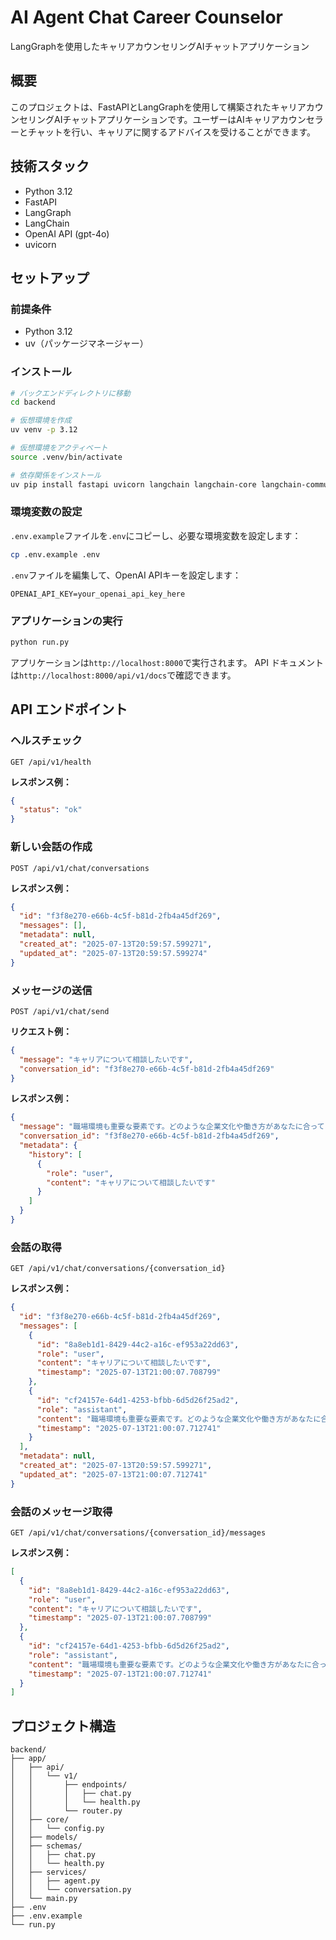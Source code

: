 # AI Agent Chat Career Counselor

LangGraphを使用したキャリアカウンセリングAIチャットアプリケーション

## 概要

このプロジェクトは、FastAPIとLangGraphを使用して構築されたキャリアカウンセリングAIチャットアプリケーションです。ユーザーはAIキャリアカウンセラーとチャットを行い、キャリアに関するアドバイスを受けることができます。

## 技術スタック

- Python 3.12
- FastAPI
- LangGraph
- LangChain
- OpenAI API (gpt-4o)
- uvicorn

## セットアップ

### 前提条件

- Python 3.12
- uv（パッケージマネージャー）

### インストール

```bash
# バックエンドディレクトリに移動
cd backend

# 仮想環境を作成
uv venv -p 3.12

# 仮想環境をアクティベート
source .venv/bin/activate

# 依存関係をインストール
uv pip install fastapi uvicorn langchain langchain-core langchain-community langchain-openai langgraph pydantic-settings
```

### 環境変数の設定

`.env.example`ファイルを`.env`にコピーし、必要な環境変数を設定します：

```bash
cp .env.example .env
```

`.env`ファイルを編集して、OpenAI APIキーを設定します：

```
OPENAI_API_KEY=your_openai_api_key_here
```

### アプリケーションの実行

```bash
python run.py
```

アプリケーションは`http://localhost:8000`で実行されます。
API ドキュメントは`http://localhost:8000/api/v1/docs`で確認できます。

## API エンドポイント

### ヘルスチェック

```
GET /api/v1/health
```

**レスポンス例：**

```json
{
  "status": "ok"
}
```

### 新しい会話の作成

```
POST /api/v1/chat/conversations
```

**レスポンス例：**

```json
{
  "id": "f3f8e270-e66b-4c5f-b81d-2fb4a45df269",
  "messages": [],
  "metadata": null,
  "created_at": "2025-07-13T20:59:57.599271",
  "updated_at": "2025-07-13T20:59:57.599274"
}
```

### メッセージの送信

```
POST /api/v1/chat/send
```

**リクエスト例：**

```json
{
  "message": "キャリアについて相談したいです",
  "conversation_id": "f3f8e270-e66b-4c5f-b81d-2fb4a45df269"
}
```

**レスポンス例：**

```json
{
  "message": "職場環境も重要な要素です。どのような企業文化や働き方があなたに合っていると思いますか？",
  "conversation_id": "f3f8e270-e66b-4c5f-b81d-2fb4a45df269",
  "metadata": {
    "history": [
      {
        "role": "user",
        "content": "キャリアについて相談したいです"
      }
    ]
  }
}
```

### 会話の取得

```
GET /api/v1/chat/conversations/{conversation_id}
```

**レスポンス例：**

```json
{
  "id": "f3f8e270-e66b-4c5f-b81d-2fb4a45df269",
  "messages": [
    {
      "id": "8a8eb1d1-8429-44c2-a16c-ef953a22dd63",
      "role": "user",
      "content": "キャリアについて相談したいです",
      "timestamp": "2025-07-13T21:00:07.708799"
    },
    {
      "id": "cf24157e-64d1-4253-bfbb-6d5d26f25ad2",
      "role": "assistant",
      "content": "職場環境も重要な要素です。どのような企業文化や働き方があなたに合っていると思いますか？",
      "timestamp": "2025-07-13T21:00:07.712741"
    }
  ],
  "metadata": null,
  "created_at": "2025-07-13T20:59:57.599271",
  "updated_at": "2025-07-13T21:00:07.712741"
}
```

### 会話のメッセージ取得

```
GET /api/v1/chat/conversations/{conversation_id}/messages
```

**レスポンス例：**

```json
[
  {
    "id": "8a8eb1d1-8429-44c2-a16c-ef953a22dd63",
    "role": "user",
    "content": "キャリアについて相談したいです",
    "timestamp": "2025-07-13T21:00:07.708799"
  },
  {
    "id": "cf24157e-64d1-4253-bfbb-6d5d26f25ad2",
    "role": "assistant",
    "content": "職場環境も重要な要素です。どのような企業文化や働き方があなたに合っていると思いますか？",
    "timestamp": "2025-07-13T21:00:07.712741"
  }
]
```

## プロジェクト構造

```
backend/
├── app/
│   ├── api/
│   │   └── v1/
│   │       ├── endpoints/
│   │       │   ├── chat.py
│   │       │   └── health.py
│   │       └── router.py
│   ├── core/
│   │   └── config.py
│   ├── models/
│   ├── schemas/
│   │   ├── chat.py
│   │   └── health.py
│   ├── services/
│   │   ├── agent.py
│   │   └── conversation.py
│   └── main.py
├── .env
├── .env.example
└── run.py
```
